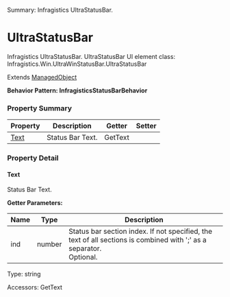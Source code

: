 Summary: Infragistics UltraStatusBar.

# UltraStatusBar

Infragistics UltraStatusBar.
UltraStatusBar
UI element class: Infragistics.Win.UltraWinStatusBar.UltraStatusBar

Extends [ManagedObject](ManagedObject.md)





**Behavior Pattern: InfragisticsStatusBarBehavior**


<!-- ============================== property summary ========================== -->

  

### Property Summary

| **Property** | **Description** | **Getter** | **Setter** |
| ------------ | --------------- | ---------- | ---------- |
| [Text](#text) | Status Bar Text. | GetText |  |



  
<!-- ============================== action summary ========================== -->


<!-- ============================== property detail ========================== -->
  
### Property Detail
    
<a name="Text"></a>
#### Text


Status Bar Text.

      
**Getter Parameters:**

| **Name** | **Type** | **Description** |
| -------- | -------- | --------------- |  
| ind | number | Status bar section index. If not specified, the text of all sections is combined with ';' as a separator.<br>Optional. |


  
      
Type: string
      
      
Accessors: GetText
      
    
  
  
<!-- ============================== action detail ========================== -->
    

